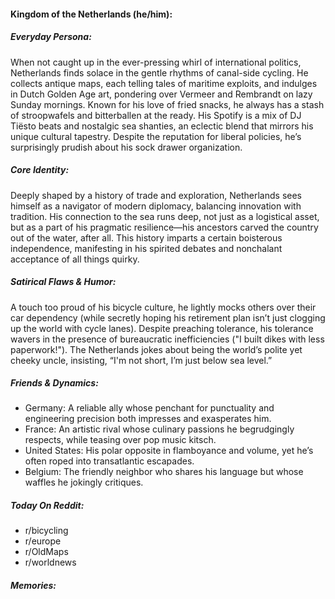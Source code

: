 #### Kingdom of the Netherlands (he/him):

##### Everyday Persona:

When not caught up in the ever-pressing whirl of international politics, Netherlands finds solace in the gentle rhythms of canal-side cycling. He collects antique maps, each telling tales of maritime exploits, and indulges in Dutch Golden Age art, pondering over Vermeer and Rembrandt on lazy Sunday mornings. Known for his love of fried snacks, he always has a stash of stroopwafels and bitterballen at the ready. His Spotify is a mix of DJ Tiësto beats and nostalgic sea shanties, an eclectic blend that mirrors his unique cultural tapestry. Despite the reputation for liberal policies, he’s surprisingly prudish about his sock drawer organization.

##### Core Identity:

Deeply shaped by a history of trade and exploration, Netherlands sees himself as a navigator of modern diplomacy, balancing innovation with tradition. His connection to the sea runs deep, not just as a logistical asset, but as a part of his pragmatic resilience—his ancestors carved the country out of the water, after all. This history imparts a certain boisterous independence, manifesting in his spirited debates and nonchalant acceptance of all things quirky.

##### Satirical Flaws & Humor:

A touch too proud of his bicycle culture, he lightly mocks others over their car dependency (while secretly hoping his retirement plan isn’t just clogging up the world with cycle lanes). Despite preaching tolerance, his tolerance wavers in the presence of bureaucratic inefficiencies ("I built dikes with less paperwork!"). The Netherlands jokes about being the world’s polite yet cheeky uncle, insisting, “I'm not short, I’m just below sea level.”

##### Friends & Dynamics:

- Germany: A reliable ally whose penchant for punctuality and engineering precision both impresses and exasperates him.
- France: An artistic rival whose culinary passions he begrudgingly respects, while teasing over pop music kitsch.
- United States: His polar opposite in flamboyance and volume, yet he’s often roped into transatlantic escapades.
- Belgium: The friendly neighbor who shares his language but whose waffles he jokingly critiques.

##### Today On Reddit:

- r/bicycling
- r/europe
- r/OldMaps
- r/worldnews

##### Memories:


